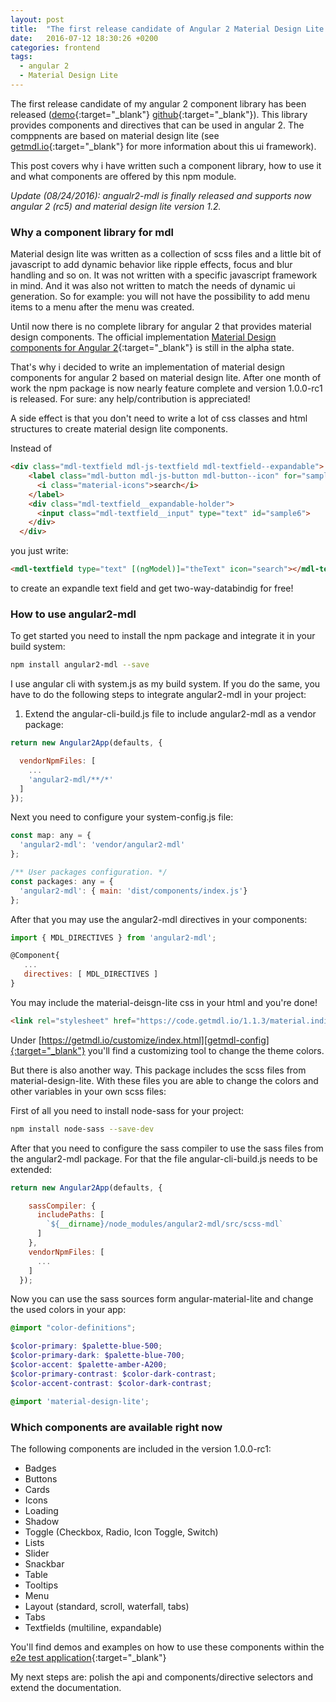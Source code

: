 ```yaml
---
layout: post
title:  "The first release candidate of Angular 2 Material Design Lite (angular2-mdl) is out"
date:   2016-07-12 18:30:26 +0200
categories: frontend
tags: 
  - angular 2
  - Material Design Lite
---
```

The first release candidate of my angular 2 component library has been released ([demo][angular2-mdl-demo]{:target="_blank"} [github][mdl2-github]{:target="_blank"}). This library provides components and directives that can be used in angular 2. The comppnents are based on material design lite (see [getmdl.io][getmdl]{:target="_blank"} for more information about this ui framework).

This post covers why i have written such a component library, how to use it and what components are offered by this npm module.

<!-- more -->

*Update (08/24/2016): angualr2-mdl is finally released and supports now angular 2 (rc5) and material design lite version 1.2.*

### Why a component library for mdl
Material design lite was written as a collection of scss files and a little bit of javascript to add dynamic behavior like ripple effects, focus and blur handling and so on. It was not written with a specific javascript framework in mind. And it was also not written to match the needs of dynamic ui generation. So for example: you will not have the possibility to add menu items to a menu after the menu was created.

Until now there is no complete library for angular 2 that provides material design components. The official implementation [Material Design components for Angular 2][material2]{:target="_blank"} is still in the alpha state.

That's why i decided to write an implementation of material design components for angular 2 based on material design lite. After one month of work the npm package is now nearly feature complete and version 1.0.0-rc1 is released. For sure: any help/contribution is appreciated!

A side effect is that you don't need to write a lot of css classes and html structures to create material design lite components.

Instead of 

```html
<div class="mdl-textfield mdl-js-textfield mdl-textfield--expandable">
    <label class="mdl-button mdl-js-button mdl-button--icon" for="sample6">
      <i class="material-icons">search</i>
    </label>
    <div class="mdl-textfield__expandable-holder">
      <input class="mdl-textfield__input" type="text" id="sample6">
    </div>
  </div>
``` 
you just write:

```html
<mdl-textfield type="text" [(ngModel)]="theText" icon="search"></mdl-textfield>

```
to create an expandle text field and get two-way-databindig for free!

### How to use angular2-mdl

To get started you need to install the npm package and integrate it in your build system:

```bash
npm install angular2-mdl --save
```

I use angular cli with system.js as my build system. If you do the same, you have to do the following steps to integrate angular2-mdl in your project:
1. Extend the angular-cli-build.js file to include angular2-mdl as a vendor package:

```javascript
return new Angular2App(defaults, {

  vendorNpmFiles: [
    ...
    'angular2-mdl/**/*'
  ]
});
```

Next you need to configure your system-config.js file:

```javascript
const map: any = {
  'angular2-mdl': 'vendor/angular2-mdl'
};

/** User packages configuration. */
const packages: any = {
  'angular2-mdl': { main: 'dist/components/index.js'}
};
```

After that you may use the angular2-mdl directives in your components:

```javascript
import { MDL_DIRECTIVES } from 'angular2-mdl';

@Component{
   ...
   directives: [ MDL_DIRECTIVES ]
}
```

You may include the material-deisgn-lite css in your html and you're done!

```html
<link rel="stylesheet" href="https://code.getmdl.io/1.1.3/material.indigo-pink.min.css" />
```

Under [https://getmdl.io/customize/index.html][getmdl-config]{:target="_blank"} you'll find a customizing tool to change the theme colors.

But there is also another way. This package includes the scss files from material-design-lite. With these files you are able to change the colors and other variables in your own scss files:

First of all you need to install node-sass for your project:

```bash
npm install node-sass --save-dev
```

After that you need to configure the sass compiler to use the sass files from the angular2-mdl package. For that the file angular-cli-build.js needs to be extended:

```javascript
return new Angular2App(defaults, {

    sassCompiler: {
      includePaths: [
        `${__dirname}/node_modules/angular2-mdl/src/scss-mdl`
      ]
    },
    vendorNpmFiles: [
      ...
    ]
  });
```

Now you can use the sass sources form angular-material-lite and change the used colors in your app:

```scss
@import "color-definitions";

$color-primary: $palette-blue-500;
$color-primary-dark: $palette-blue-700;
$color-accent: $palette-amber-A200;
$color-primary-contrast: $color-dark-contrast;
$color-accent-contrast: $color-dark-contrast;

@import 'material-design-lite';
```

### Which components are available right now

The following components are included in the version 1.0.0-rc1:

* Badges
* Buttons
* Cards
* Icons
* Loading
* Shadow
* Toggle (Checkbox, Radio, Icon Toggle, Switch)
* Lists
* Slider
* Snackbar
* Table
* Tooltips
* Menu
* Layout (standard, scroll, waterfall, tabs)
* Tabs
* Textfields (multiline, expandable)

You'll find demos and examples on how to use these components within the [e2e test application][angular2-mdl-demo]{:target="_blank"}

My next steps are: polish the api and components/directive selectors and extend the documentation.


[getmdl]: https://getmdl.io
[getmdl-config]:https://getmdl.io/customize/index.html
[material2]: https://github.com/angular/material2
[angular2-mdl-demo]:http://www.mseemann.de/angular2-mdl/
[mdl2-github]:https://github.com/mseemann/angular2-mdl
